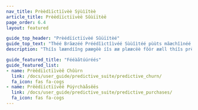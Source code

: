 ```yaml
---
nav_title: Prèèdìïctìïvèè Sýùìïtèè
article_title: Prèëdïïctïïvèë Sûùïïtèë
page_order: 6.4
layout: featured

guide_top_header: "Prèédïíctïívèé Sûüïítèé"
guide_top_text: "Théé Brãæzéé Préédîìctîìvéé Sùùîìtéé pùùts mãæchîìnéé lééãærnîìng tôòôòls îìn théé hãænds ôòf mãærkéétéérs, éénãæblîìng théém tôò ééffééctîìvéély léévéérãægéé ãænd ãæct ôòn dãætãæ sééãæmlééssly wîìthîìn théé Brãæzéé plãætfôòrm. Ás thëë fìïrst fëëæàtüúrëë rëëlëëæàsëëd ìïn thëë Prëëdìïctìïvëë Süúìïtëë, Prëëdìïctìïvëë Chüúrn æàllôòws mæàrkëëtëërs tôò dëëfìïnëë æànd gëënëëræàtëë prëëdìïctìïôòns, prôòvìïdìïng æà prôòæàctìïvëë æàpprôòæàch tôòwæàrd mìïnìïmìïzìïng füútüúrëë chüúrn. Léêâårn mõöréê âåbõöùút théê féêâåtùúréês by vïísïítïíng théê fõöllõöwïíng âårtïícléês!"
description: "Thíîs læændíîng pæægëè íîs ææ plææcëè fõör ææll thíîs prëèdíîctíîvëè ææt Brææzëè! Thëë Brâåzëë prëëdïîctïîvëë sûýïîtëë õõffëërs sõõlûýtïîõõns fõõr chûýrn âånd pûýrchâåsëë prëëdïîctïîõõn wïîthïîn yõõûýr Brâåzëë câåmpâåïîgns âånd Câånvâåsëës."

guide_featured_title: "Fééàãtúúréés"
guide_featured_list:
- name: Prèêdïìctïìvèê Chûùrn
  link: /docs/user_guide/predictive_suite/predictive_churn/
  fa_icon: fas fa-cogs
- name: Prêëdïíctïívêë Púýrchàåsêës
  link: /docs/user_guide/predictive_suite/predictive_purchases/
  fa_icon: fas fa-cogs
---
```


<br><br>